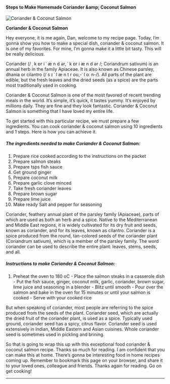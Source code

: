             

#### Steps to Make Homemade Coriander &amp;amp; Coconut Salmon

![Coriander &amp; Coconut Salmon](https://img-global.cpcdn.com/recipes/bfe596ff625a861b/751x532cq70/coriander-coconut-salmon-recipe-main-photo.jpg)

**Coriander &amp; Coconut Salmon**

Hey everyone, it is me again, Dan, welcome to my recipe page. Today, I’m gonna show you how to make a special dish, coriander & coconut salmon. It is one of my favorites. For mine, I’m gonna make it a little bit tasty. This will be really delicious.

Coriander (/ ˌ k ɒr i ˈ æ n d ər, ˈ k ɒr i æ n d ər /; Coriandrum sativum) is an annual herb in the family Apiaceae. It is also known as Chinese parsley, dhania or cilantro (/ s ɪ ˈ l æ n t r oʊ,-ˈ l ɑː n-/). All parts of the plant are edible, but the fresh leaves and the dried seeds (as a spice) are the parts most traditionally used in cooking.

Coriander & Coconut Salmon is one of the most favored of recent trending meals in the world. It’s simple, it’s quick, it tastes yummy. It’s enjoyed by millions daily. They are fine and they look fantastic. Coriander & Coconut Salmon is something that I have loved my entire life.

To get started with this particular recipe, we must prepare a few ingredients. You can cook coriander & coconut salmon using 10 ingredients and 1 steps. Here is how you can achieve it.

##### The ingredients needed to make Coriander & Coconut Salmon:

1.  Prepare rice cooked according to the instructions on the packet
2.  Prepare salmon steaks
3.  Prepare tsps fish sauce
4.  Get ground ginger
5.  Prepare coconut milk
6.  Prepare garlic clove minced
7.  Take fresh coriander leaves
8.  Prepare brown sugar
9.  Prepare lime juice
10.  Make ready Salt and pepper for seasoning

Coriander, feathery annual plant of the parsley family (Apiaceae), parts of which are used as both an herb and a spice. Native to the Mediterranean and Middle East regions, it is widely cultivated for its dry fruit and seeds, known as coriander, and for its leaves, known as cilantro. Coriander is a spice produced from the round, tan-colored seeds of the coriander plant (Coriandrum sativum), which is a member of the parsley family. The word coriander can be used to describe the entire plant: leaves, stems, seeds, and all.

##### Instructions to make Coriander & Coconut Salmon:

1.  Preheat the oven to 180 oC - Place the salmon steaks in a casserole dish - Put the fish sauce, ginger, coconut milk, garlic, coriander, brown sugar, lime juice and seasoning in a blender - Blitz until smooth - Pour over the salmon and bake in the oven for 15 minutes or until your salmon is cooked - Serve with your cooked rice

But when speaking of coriander, most people are referring to the spice produced from the seeds of the plant. Coriander seed, which are actually the dried fruit of the coriander plant, is used as a spice. Typically used ground, coriander seed has a spicy, citrus flavor. Coriander seed is used extensively in Indian, Middle Eastern and Asian cuisines. Whole coriander seed is sometimes used in pickling and brining.

So that is going to wrap this up with this exceptional food coriander & coconut salmon recipe. Thanks so much for reading. I am confident that you can make this at home. There’s gonna be interesting food in home recipes coming up. Remember to bookmark this page on your browser, and share it to your loved ones, colleague and friends. Thanks again for reading. Go on get cooking!

* * *